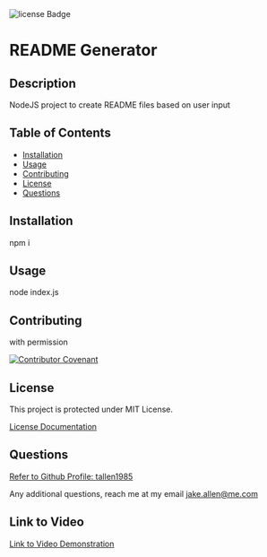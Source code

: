 <img src="https://img.shields.io/badge/License-MIT-green" alt="license Badge" />
  
  
  # README Generator
  ## Description
  NodeJS project to create README files based on user input
  
  ## Table of Contents
  - [Installation](#installation)
  - [Usage](#usage)
  - [Contributing](#contributing)
  - [License](#license)
  - [Questions](#questions)
  ## Installation
  npm i
  ## Usage
  node index.js
      
  ## Contributing
  with permission
  
  [![Contributor Covenant](https://img.shields.io/badge/Contributor%20Covenant-2.1-4baaaa.svg)](code_of_conduct.md)
  ## License
  This project is protected under MIT License.

[License Documentation](https://opensource.org/licenses/MIT)
  ## Questions
  [Refer to Github Profile: tallen1985](http://www.github.com/tallen1985)
  
  Any additional questions, reach me at my email jake.allen@me.com

  ## Link to Video
  [Link to Video Demonstration](./09-Homework-video.mp4)
  